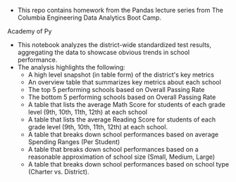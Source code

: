 

* This repo contains homework from the Pandas lecture series from The Columbia Engineering Data Analytics Boot Camp.

Academy of Py
* This notebook analyzes the district-wide standardized test results, aggregating the data to showcase obvious trends in school performance.
* The analysis highlights the following:
	* A high level snapshot (in table form) of the district's key metrics
	* An overview table that summarizes key metrics about each school
	* The top 5 performing schools based on Overall Passing Rate
	* The bottom 5 performing schools based on Overall Passing Rate
	* A table that lists the average Math Score for students of each grade level (9th, 10th, 11th, 12th) at each school  
	* A table that lists the average Reading Score for students of each grade level (9th, 10th, 11th, 12th) at each school.
	* A table that breaks down school performances based on average Spending Ranges (Per Student)
	* A table that breaks down school performances based on a reasonable approximation of school size (Small, Medium, Large)
	* A table that breaks down school performances based on school type (Charter vs. District).


